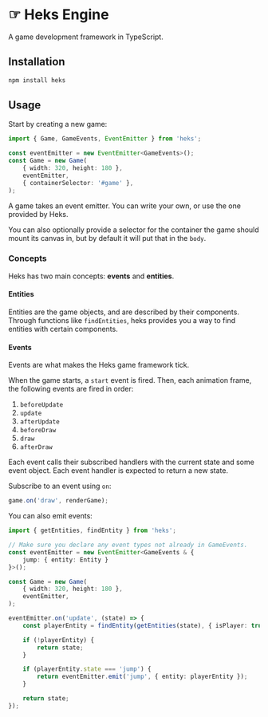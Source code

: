 # ☞ Heks Engine

A game development framework in TypeScript.

## Installation
```bash
npm install heks
```

## Usage

Start by creating a new game:

```ts
import { Game, GameEvents, EventEmitter } from 'heks';

const eventEmitter = new EventEmitter<GameEvents>();
const Game = new Game(
	{ width: 320, height: 180 },
	eventEmitter,
	{ containerSelector: '#game' },
);
```

 A game takes an event emitter. You can write your own, or use the one provided by Heks.

 You can also optionally provide a selector for the container the game should mount its canvas in, but by default it will put that in the `body`.

### Concepts

Heks has two main concepts: **events** and **entities**.

#### Entities

Entities are the game objects, and are described by their components. Through functions like `findEntities`, heks provides you a way to find entities with certain components.

#### Events

Events are what makes the Heks game framework tick.

When the game starts, a `start` event is fired. Then, each animation frame, the following events are fired in order:

1. `beforeUpdate`
2. `update`
3. `afterUpdate`
4. `beforeDraw`
5. `draw`
6. `afterDraw`

Each event calls their subscribed handlers with the current state and some event object. Each event handler is expected to return a new state.

Subscribe to an event using `on`:

```ts
game.on('draw', renderGame);
```

You can also emit events:

```ts
import { getEntities, findEntity } from 'heks';

// Make sure you declare any event types not already in GameEvents.
const eventEmitter = new EventEmitter<GameEvents & {
    jump: { entity: Entity }
}>();

const Game = new Game(
	{ width: 320, height: 180 },
	eventEmitter,
);

eventEmitter.on('update', (state) => {
    const playerEntity = findEntity(getEntities(state), { isPlayer: true });

    if (!playerEntity) {
        return state;
    }

    if (playerEntity.state === 'jump') {
        return eventEmitter.emit('jump', { entity: playerEntity });
    }

    return state;
});
```
